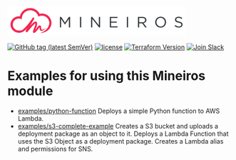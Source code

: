[<img src="https://raw.githubusercontent.com/mineiros-io/brand/3bffd30e8bdbbde32c143e2650b2faa55f1df3ea/mineiros-primary-logo.svg" width="400"/>][homepage]

[![GitHub tag (latest SemVer)][badge-semver]][releases-github]
[![license][badge-license]][apache20]
[![Terraform Version][badge-terraform]][releases-terraform]
[![Join Slack][badge-slack]][slack]

# Examples for using this Mineiros module

- [examples/python-function] Deploys a simple Python function to AWS Lambda.
- [examples/s3-complete-example] Creates a S3 bucket and uploads a deployment package as an object to it. Deploys a
  Lambda Function that uses the S3 Object as a deployment package. Creates a Lambda alias and permissions for SNS.

<!-- References -->
<!-- markdown-link-check-disable -->
[examples/python-function]: https://github.com/mineiros-io/terraform-module-template/blob/master/examples/python-function
[examples/s3-complete-example]: https://github.com/mineiros-io/terraform-module-template/blob/master/examples/s3-complete-example
<!-- markdown-link-check-enable -->

[homepage]: https://mineiros.io/?ref=terraform-module-template

[badge-license]: https://img.shields.io/badge/license-Apache%202.0-brightgreen.svg
[badge-terraform]: https://img.shields.io/badge/terraform-0.13%20and%200.12.20+-623CE4.svg?logo=terraform
[badge-slack]: https://img.shields.io/badge/slack-@mineiros--community-f32752.svg?logo=slack
[badge-semver]: https://img.shields.io/github/v/tag/mineiros-io/terraform-module-template.svg?label=latest&sort=semver

<!-- markdown-link-check-disable -->
[releases-github]: https://github.com/mineiros-io/terraform-module-template/releases
<!-- markdown-link-check-enable -->
[releases-terraform]: https://github.com/hashicorp/terraform/releases
[apache20]: https://opensource.org/licenses/Apache-2.0
[slack]: https://join.slack.com/t/mineiros-community/shared_invite/zt-ehidestg-aLGoIENLVs6tvwJ11w9WGg
